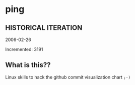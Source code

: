 # ping

## HISTORICAL ITERATION
2006-02-26

Incremented: 3191

## What is this?? 
Linux skills to hack the github commit visualization chart `;-)`
